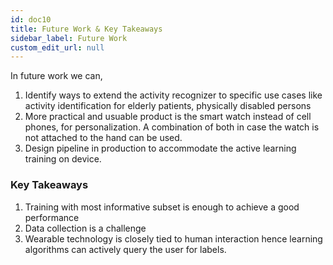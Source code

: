 ```yaml
---
id: doc10
title: Future Work & Key Takeaways
sidebar_label: Future Work 
custom_edit_url: null
---
```


In future work we can, 

1. Identify ways to extend the activity recognizer to specific use cases like activity identification for elderly patients, physically disabled persons 
2. More practical and usuable product is the smart watch instead of cell phones, for personalization. A combination of both in case the watch is not attached to the hand can be used.
3. Design pipeline in production to accommodate the active learning training on device.

### Key Takeaways

1. Training with most informative subset is enough to achieve a good performance
2. Data collection is a challenge 
3. Wearable technology is closely tied to human interaction hence learning algorithms can actively query the user for labels.
